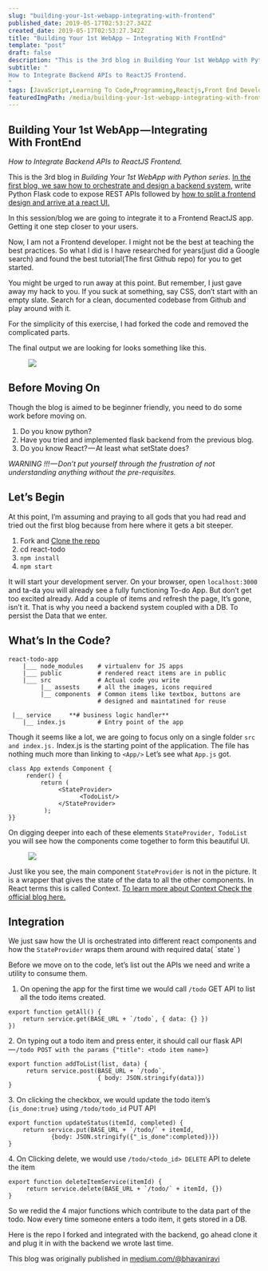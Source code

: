 ```yaml
---
slug: "building-your-1st-webapp-integrating-with-frontend"
published_date: 2019-05-17T02:53:27.342Z
created_date: 2019-05-17T02:53:27.342Z
title: "Building Your 1st WebApp — Integrating With FrontEnd"
template: "post"
draft: false
description: "This is the 3rd blog in Building Your 1st WebApp with Python series. In the first blog, we saw how to orchestrate and design a backend system, write Python Flask code to expose REST APIs followed by…"
subtitle: "
How to Integrate Backend APIs to ReactJS Frontend.
"
tags: [JavaScript,Learning To Code,Programming,Reactjs,Front End Development]
featuredImgPath: /media/building-your-1st-webapp-integrating-with-frontend-featured.png
---
```

## Building Your 1st WebApp — Integrating With FrontEnd

_How to Integrate Backend APIs to ReactJS Frontend._

This is the 3rd blog in _Building Your 1st WebApp with Python series._ [In the first blog, we saw how to orchestrate and design a backend system](https://medium.com/@bhavaniravi/learn-reactjs-by-building-a-chat-frontend-2d8fe664276e?source=your_stories_page---------------------------), write Python Flask code to expose REST APIs followed by [how to split a frontend design and arrive at a react UI.](https://medium.com/@bhavaniravi/learn-reactjs-by-building-a-chat-frontend-2d8fe664276e)

In this session/blog we are going to integrate it to a Frontend ReactJS app. Getting it one step closer to your users.

Now, I am not a Frontend developer. I might not be the best at teaching the best practices. So what I did is I have researched for years(just did a Google search) and found the best tutorial(The first Github repo) for you to get started.

You might be urged to run away at this point. But remember, I just gave away my hack to you. If you suck at something, say CSS, don’t start with an empty slate. Search for a clean, documented codebase from Github and play around with it.

For the simplicity of this exercise, I had forked the code and removed the complicated parts.

The final output we are looking for looks something like this.

<figure>

![](/media/building-your-1st-webapp-integrating-with-frontend-featured.png)

</figure>

## Before Moving On

Though the blog is aimed to be beginner friendly, you need to do some work before moving on.

1.  Do you know python?
2.  Have you tried and implemented flask backend from the previous blog.
3.  Do you know React? — At least what setState does?

_WARNING !!! — Don’t put yourself through the frustration of not understanding anything without the pre-requisites._

## Let’s Begin

At this point, I’m assuming and praying to all gods that you had read and tried out the first blog because from here where it gets a bit steeper.

1.  Fork and [Clone the repo](https://github.com/kabirbaidhya/react-todo-app)
2.  cd react-todo
3.  `npm install`
4.  `npm start`

It will start your development server. On your browser, open `localhost:3000` and ta-da you will already see a fully functioning To-do App. But don’t get too excited already. Add a couple of items and refresh the page, It’s gone, isn’t it. That is why you need a backend system coupled with a DB. To persist the Data that we enter.

## What’s In the Code?

```
react-todo-app  
    |___ node_modules    # virtualenv for JS apps  
    |___ public          # rendered react items are in public  
    |___ src             # Actual code you write  
         |__ assests     # all the images, icons required  
         |__ components  # Common items like textbox, buttons are   
                         # designed and maintatined for reuse
```
```
 |__ service     **# business logic handler**  
    |__ index.js         # Entry point of the app
```

Though it seems like a lot, we are going to focus only on a single folder `src and index.js.` Index.js is the starting point of the application. The file has nothing much more than linking to `<App/>` Let’s see what `App.js` got.

```
class App extends Component {  
     render() {  
         return (  
              <StateProvider>  
                    <TodoList/>  
              </StateProvider>  
          );  
}}
```

On digging deeper into each of these elements `StateProvider, TodoList` you will see how the components come together to form this beautiful UI.

<figure>

![](/media/building-your-1st-webapp-integrating-with-frontend-1.png)

</figure>

Just like you see, the main component `StateProvider` is not in the picture. It is a wrapper that gives the state of the data to all the other components. In React terms this is called Context. [To learn more about Context Check the official blog here.](https://reactjs.org/docs/context.html)

## Integration

We just saw how the UI is orchestrated into different react components and how the `StateProvider` wraps them around with required data( \`state\` )

Before we move on to the code, let’s list out the APIs we need and write a utility to consume them.

1.  On opening the app for the first time we would call `/todo` GET API to list all the todo items created.

```
export function getAll() {  
    return service.get(BASE_URL + `/todo`, { data: {} })  
})
```

2\. On typing out a todo item and press enter, it should call our flask API — `/todo POST with the params {"title": <todo item name>}`

```
export function addToList(list, data) {  
     return service.post(BASE_URL + `/todo`,   
                         { body: JSON.stringify(data)})  
}
```

3\. On clicking the checkbox, we would update the todo item’s `{is_done:true}` using `/todo/todo_id` PUT API

```
export function updateStatus(itemId, completed) {  
    return service.put(BASE_URL + `/todo/` + itemId,   
            {body: JSON.stringify({"_is_done":completed})})  
}
```

4\. On Clicking delete, we would use `/todo/<todo_id> DELETE` API to delete the item

```
export function deleteItemService(itemId) {  
     return service.delete(BASE_URL + `/todo/` + itemId, {})  
}
```

So we redid the 4 major functions which contribute to the data part of the todo. Now every time someone enters a todo item, it gets stored in a DB.

Here is the repo I forked and integrated with the backend, go ahead clone it and plug it in with the backend we wrote last time.

This blog was originally published in [medium.com/@bhavaniravi](https://medium.com/@bhavaniravi)
